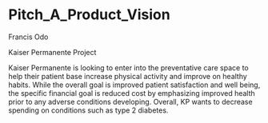# Pitch_A_Product_Vision
Francis Odo

Kaiser Permanente Project

Kaiser Permanente is looking to enter into the preventative care space to help their patient base increase physical activity and improve on healthy habits. While the overall goal is improved patient satisfaction and well being, the specific financial goal is reduced cost by emphasizing improved health prior to any adverse conditions developing. Overall, KP wants to decrease spending on conditions such as type 2 diabetes.

